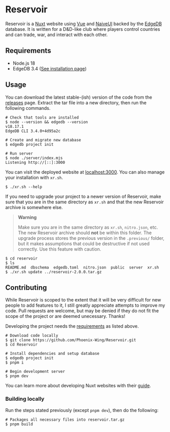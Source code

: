 # Reservoir

Reservoir is a [Nuxt](https://nuxt.com) website using [Vue](https://vuejs.org) and [NaiveUI](https://www.naiveui.com/en-US/os-theme) backed by the [EdgeDB](https://www.edgedb.com) database. It is written for a D&D-like club where players control countries and can trade, war, and interact with each other.

## Requirements

- Node.js 18
- EdgeDB 3.4 ([See installation page](https://www.edgedb.com/install))

## Usage

You can download the latest stable-(ish) version of the code from the [releases](https://github.com/Phoenix-Wing/Reservoir/releases) page. Extract the tar file into a new directory, then run the following commands.

```shell
# Check that tools are installed
$ node --version && edgedb --version
v18.17.1
EdgeDB CLI 3.4.0+4d95a2c

# Create and migrate new database
$ edgedb project init

# Run server
$ node ./server/index.mjs
Listening http://[::]:3000
```

You can visit the deployed website at [localhost:3000](http://localhost:3000). You can also manage your installation with `xr.sh`.

```shell
$ ./xr.sh --help
```

If you need to upgrade your project to a newer version of Reservoir, make sure that you are in the same directory as `xr.sh` and that the new Reservoir archive is somewhere else.

> **Warning**
>
> Make sure you are in the same directory as `xr.sh`, `nitro.json`, etc. The new Reservoir archive should **not** be within this folder. The upgrade process stores the previous version in the `.previous/` folder, but it makes assumptions that could be destructive if not used correctly. Use this feature with caution.

```shell
$ cd reservoir
$ ls
README.md  dbschema  edgedb.toml  nitro.json  public  server  xr.sh
$ ./xr.sh update ../reservoir-2.0.0.tar.gz
```

## Contributing

While Reservoir is scoped to the extent that it will be very difficult for new people to add features to it, I still greatly appreciate attempts to improve my code. Pull requests are welcome, but may be denied if they do not fit the scope of the project or are deemed unecessary. Thanks!

Developing the project needs the [requirements](#requirements) as listed above.

```shell
# Download code locally
$ git clone https://github.com/Phoenix-Wing/Reservoir.git
$ cd Reservoir

# Install dependencies and setup database
$ edgedb project init
$ pnpm i

# Begin development server
$ pnpm dev
```

You can learn more about developing Nuxt websites with their [guide](https://nuxt.com/docs/getting-started/introduction).

### Building locally

Run the steps stated previously (except `pnpm dev`), then do the following:

```shell
# Packages all necessary files into reservoir.tar.gz
$ pnpm build
```
